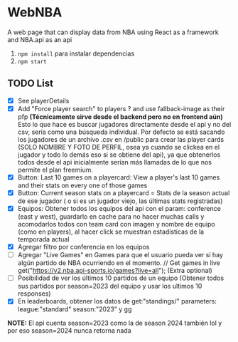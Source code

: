# WebNBA
A web page that can display data from NBA using React as a framework and NBA.api as an api

1. `npm install` para instalar dependencias
2. `npm start`

## TODO List
- [x] See playerDetails
- [x] Add "Force player search" to players ? and use fallback-image as their pfp **(Técnicamente sirve desde el backend pero no en frontend aún)** Esto lo que hace es buscar jugadores directamente desde el api y no del csv, sería como una búsqueda individual. Por defecto se está sacando los jugadores de un archivo .csv en /public para crear las player cards (SOLO NOMBRE Y FOTO DE PERFIL, osea ya cuando se clickea en el jugador y todo lo demás eso si se obtiene del api), ya que obtenerlos todos desde el api inicialmente serían más llamadas de lo que nos permite el plan freemium.
- [x] Button: Last 10 games on a playercard: View a player's last 10 games and their stats on every one of those games
- [x] Button: Current season stats on a playercard = Stats de la season actual de ese jugador ( o si es un jugador viejo, las últimas stats registradas)
- [x] Equipos: Obtener todos los equipos del api con el param: conference (east y west), guardarlo en cache para no hacer muchas calls  y acomodarlos todos con team card con imagen y nombre de equipo (como en players), al hacer click se muestran estadísticas de la temporada actual
- [x] Agregar filtro por conferencia en los equipos
- [ ] Agregar "Live Games" en Games para que el usuario pueda ver si hay algún partido de NBA ocurriendo en el momento. // Get games in live
get("https://v2.nba.api-sports.io/games?live=all"); (Extra optional)
- [ ] Posibilidad de ver los últimos 10 partidos de un equipo (Obtener todos sus partidos por season=2023 del equipo y usar los ultimos 10 responses)
- [x] En leaderboards, obtener los datos de get:"standings/"
parameters:
league:"standard"
season:"2023" y gg

**NOTE:** El api cuenta season=2023 como la de season 2024 también lol y por eso season=2024 nunca retorna nada
